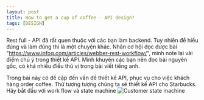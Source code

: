 ```yaml
---
layout: post
title: How to get a cup of coffee - API design?
tags: [DESIGN]
---
```


Rest full - API đã rất quen thuộc với các bạn làm backend. Tuy nhiên để hiểu đúng và làm đúng thì là một chuyện khác. Nhân cơ hội đọc được bài 
"https://www.infoq.com/articles/webber-rest-workflow/", mình note lại vài điểm chú ý trong thiết kế API. Mình khuyên các bạn nên đọc bài nguyên gốc, có khá nhiều điều thú 
vị trong bài viết tiếng anh.

Trong bài này có đề cập đến vấn đề thiết kế API, phục vụ cho việc khách hàng order coffee. Thử tượng tượng chúng ta sẽ thiết kế API cho Starbucks. Hãy bắt đầu với work flow và
state machine 
![Customer state machine](https://res.infoq.com/articles/webber-rest-workflow/en/resources/image1.jpg)
